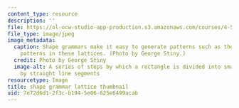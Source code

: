 ```yaml
---
content_type: resource
description: ''
file: https://ol-ocw-studio-app-production.s3.amazonaws.com/courses/4-540-introduction-to-shape-grammars-i-fall-2018/7e72d6d12f3cb1945e06625e6499acab_4-540f18-th.jpg
file_type: image/jpeg
image_metadata:
  caption: Shape grammars make it easy to generate patterns such as the "ice ray"
    patterns in these lattices. (Photo by George Stiny.)
  credit: Photo by George Stiny
  image-alt: A series of steps by which a rectangle is divided into smaller polygons
    by straight line segments
resourcetype: Image
title: shape grammar lattice thumbnail
uid: 7e72d6d1-2f3c-b194-5e06-625e6499acab
---
```


